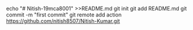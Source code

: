 echo "# Nitish-19mca8001" >>README.md
git init
git add README.md
git commit -m "first commit"
git remote add action https://github.com/nitish8507/Nitish-Kumar.git
